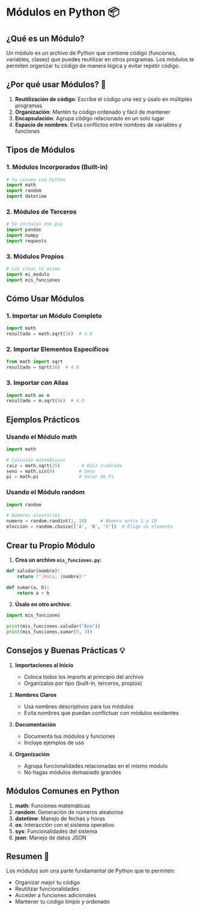 # Módulos en Python 📦

## ¿Qué es un Módulo?
Un módulo es un archivo de Python que contiene código (funciones, variables, clases) que puedes reutilizar en otros programas. Los módulos te permiten organizar tu código de manera lógica y evitar repetir código.

## ¿Por qué usar Módulos? 🤔
1. **Reutilización de código**: Escribe el código una vez y úsalo en múltiples programas
2. **Organización**: Mantén tu código ordenado y fácil de mantener
3. **Encapsulación**: Agrupa código relacionado en un solo lugar
4. **Espacio de nombres**: Evita conflictos entre nombres de variables y funciones

## Tipos de Módulos

### 1. Módulos Incorporados (Built-in)
```python
# Ya vienen con Python
import math
import random
import datetime
```

### 2. Módulos de Terceros
```python
# Se instalan con pip
import pandas
import numpy
import requests
```

### 3. Módulos Propios
```python
# Los creas tú mismo
import mi_modulo
import mis_funciones
```

## Cómo Usar Módulos

### 1. Importar un Módulo Completo
```python
import math
resultado = math.sqrt(16)  # 4.0
```

### 2. Importar Elementos Específicos
```python
from math import sqrt
resultado = sqrt(16)  # 4.0
```

### 3. Importar con Alias
```python
import math as m
resultado = m.sqrt(16)  # 4.0
```

## Ejemplos Prácticos

### Usando el Módulo math
```python
import math

# Cálculos matemáticos
raiz = math.sqrt(25)        # Raíz cuadrada
seno = math.sin(0)         # Seno
pi = math.pi               # Valor de Pi
```

### Usando el Módulo random
```python
import random

# Números aleatorios
numero = random.randint(1, 10)     # Número entre 1 y 10
eleccion = random.choice(['A', 'B', 'C'])  # Elige un elemento
```

## Crear tu Propio Módulo

1. **Crea un archivo `mis_funciones.py`:**
```python
def saludar(nombre):
    return f"¡Hola, {nombre}!"

def sumar(a, b):
    return a + b
```

2. **Úsalo en otro archivo:**
```python
import mis_funciones

print(mis_funciones.saludar("Ana"))
print(mis_funciones.sumar(5, 3))
```

## Consejos y Buenas Prácticas 💡

1. **Importaciones al Inicio**
   - Coloca todos los imports al principio del archivo
   - Organízalos por tipo (built-in, terceros, propios)

2. **Nombres Claros**
   - Usa nombres descriptivos para tus módulos
   - Evita nombres que puedan conflictuar con módulos existentes

3. **Documentación**
   - Documenta tus módulos y funciones
   - Incluye ejemplos de uso

4. **Organización**
   - Agrupa funcionalidades relacionadas en el mismo módulo
   - No hagas módulos demasiado grandes

## Módulos Comunes en Python

1. **math**: Funciones matemáticas
2. **random**: Generación de números aleatorios
3. **datetime**: Manejo de fechas y horas
4. **os**: Interacción con el sistema operativo
5. **sys**: Funcionalidades del sistema
6. **json**: Manejo de datos JSON

## Resumen 📝

Los módulos son una parte fundamental de Python que te permiten:
- Organizar mejor tu código
- Reutilizar funcionalidades
- Acceder a funciones adicionales
- Mantener tu código limpio y ordenado
